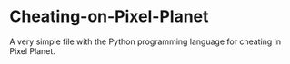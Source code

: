 # Cheating-on-Pixel-Planet
A very simple file with the Python programming language for cheating in Pixel Planet.
